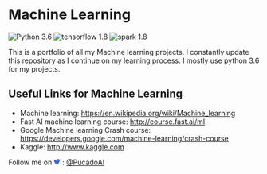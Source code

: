 # Machine Learning

![Python 3.6](https://img.shields.io/badge/python-3.6-blue.svg)
![tensorflow 1.8](https://img.shields.io/badge/tensorflow-1.8-orange.svg)
![spark 1.8](https://img.shields.io/badge/spark-2.3-yellow.svg)


This is a portfolio of all my Machine learning projects. I constantly update this repository as I continue on my learning process. I mostly use python 3.6 for my projects.

## Useful Links for Machine Learning
* Machine learning: https://en.wikipedia.org/wiki/Machine_learning
* Fast AI machine learning course: http://course.fast.ai/ml
* Google Machine learning Crash course: https://developers.google.com/machine-learning/crash-course
* Kaggle: http://www.kaggle.com

Follow me on ![Twitter](https://github.com/NotaNewbieCoder/Machine_learning/blob/master/twitter%20image.png "Twitter") : [@PucadoAI](https://www.twitter.com/Pucadopr)
